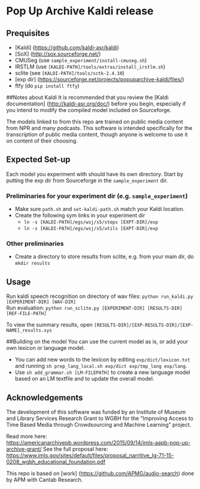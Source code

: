 # Pop Up Archive Kaldi release
## Prequisites
* [Kaldi] (https://github.com/kaldi-asr/kaldi)
* [SoX] (http://sox.sourceforge.net/)
* CMUSeg (use `sample_experiment/install-cmuseg.sh`)
* IRSTLM (use `[KALDI-PATH]/tools/extras/install_irstlm.sh`)
* sclite (see `[KALDI-PATH]/tools/sctk-2.4.10`)
* [exp dir] (https://sourceforge.net/projects/popuparchive-kaldi/files/)
* ftfy (do `pip install ftfy`)

##Notes about Kaldi
It is recommended that you review the [Kaldi documentation] (http://kaldi-asr.org/doc/) before you begin, especially if you intend to modify the compiled model included on Sourceforge.

The models linked to from this repo are trained on public media content from NPR and many podcasts. This software is intended specifically for the transcription of public media content, though anyone is welcome to use it on content of their choosing.

## Expected Set-up
Each model you experiment with should have its own directory. Start by putting the exp dir from Sourceforge in the `sample_experiment` dir.
### Preliminaries for your experiment dir (e.g. `sample_experiment`)
* Make sure `path.sh` and `set-kaldi-path.sh` match your Kaldi location.
* Create the following sym links in your experiment dir
	* `ln -s [KALDI-PATH]/egs/wsj/s5/steps [EXPT-DIR]/exp`
	* `ln -s [KALDI-PATH]/egs/wsj/s5/utils [EXPT-DIR]/exp`

### Other preliminaries
* Create a directory to store results from sclite, e.g. from your main dir, do `mkdir results`

## Usage
Run kaldi speech recognition on directory of wav files: 
`python run_kaldi.py [EXPERIMENT-DIR] [WAV-DIR]`  
Run evaluation:
`python run_sclite.py [EXPERIMENT-DIR] [RESULTS-DIR] [REF-FILE-PATH]`

To view the summary results, open `[RESULTS-DIR]/[EXP-RESULTS-DIR]/[EXP-NAME]_results.sys`

##Building on the model
You can use the current model as is, or add your own lexicon or language model.
* You can add new words to the lexicon by editing `exp/dict/lexicon.txt` and running `sh prep_lang_local.sh exp/dict exp/tmp_lang exp/lang`. 
* Use `sh add_grammar.sh [LM-FILEPATH]` to create a new language model based on an LM textfile and to update the overall model.

## Acknowledgements
The development of this software was funded by an Institute of Museum and Library Services Research Grant to WGBH for the “Improving Access to Time Based Media through Crowdsourcing and Machine Learning” project. 

Read more here: https://americanarchivepb.wordpress.com/2015/09/14/imls-aapb-pop-up-archive-grant/
See the full proposal here: https://www.imls.gov/sites/default/files/proposal_narritive_lg-71-15-0208_wgbh_educational_foundation.pdf

This repo is based on [work] (https://github.com/APMG/audio-search) done by APM with Cantab Research.
